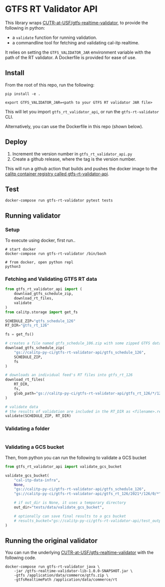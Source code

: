 # GTFS RT Validator API

This library wraps [CUTR-at-USF/gtfs-realtime-validator](https://github.com/CUTR-at-USF/gtfs-realtime-validator),
to provide the following in python:

* a `validate` function for running validation.
* a commandline tool for fetching and validating cal-itp realtime.

It relies on setting the `GTFS_VALIDATOR_JAR` environment variable with the path of the RT validator.
A Dockerfile is provided for ease of use.

## Install

From the root of this repo, run the following:

```
pip install -e .

export GTFS_VALIDATOR_JAR=<path to your GTFS RT validator JAR file>
```

This will let you import `gtfs_rt_validator_api`, or run the `gtfs-rt-validator` CLI.

Alternatively, you can use the Dockerfile in this repo (shown below).

## Deploy

1. Increment the version number in `gtfs_rt_validator_api.py`
2. Create a github release, where the tag is the version number.

This will run a github action that builds and pushes the docker image to the
[calitp container registry called gtfs-rt-validator-api](https://github.com/orgs/cal-itp/packages?repo_name=gtfs-rt-validator-api).



## Test

```shell
docker-compose run gtfs-rt-validator pytest tests
```

## Running validator

### Setup

To execute using docker, first run..

```shell
# start docker
docker-compose run gtfs-rt-validator /bin/bash

# from docker, open python repl
python3
```

### Fetching and Validating GTFS RT data

```python
from gtfs_rt_validator_api import (
    download_gtfs_schedule_zip,
    download_rt_files,
    validate
)
from calitp.storage import get_fs

SCHEDULE_ZIP="gtfs_schedule_126"
RT_DIR="gtfs_rt_126"

fs = get_fs()

# creates a file named gtfs_schedule_106.zip with some zipped GTFS data
download_gtfs_schedule_zip(
    "gs://calitp-py-ci/gtfs-rt-validator-api/gtfs_schedule_126",
    SCHEDULE_ZIP,
    fs
)

# downloads an individual feed's RT files into gtfs_rt_126
download_rt_files(
    RT_DIR,
    fs,
    glob_path="gs://calitp-py-ci/gtfs-rt-validator-api/gtfs_rt_126/*/126/0/*",
)

# validate data
# the results of validation are included in the RT_DIR as <filename>.results.json
validate(SCHEDULE_ZIP, RT_DIR)
```

### Validating a folder

```python
```

### Validating a GCS bucket

Then, from python you can run the following to validate a GCS bucket

```python
from gtfs_rt_validator_api import validate_gcs_bucket

validate_gcs_bucket(
    "cal-itp-data-infra", 
    None,
    "gs://calitp-py-ci/gtfs-rt-validator-api/gtfs_schedule_126",
    "gs://calitp-py-ci/gtfs-rt-validator-api/gtfs_rt_126/2021*/126/0/*",

    # if out_dir is None, it uses a temporary directory
    out_dir="tests/data/validate_gcs_bucket",

    # optionally can save final results to a gcs bucket
    # results_bucket="gs://calitp-py-ci/gtfs-rt-validator-api/test_output"
)
```

## Running the original validator

You can run the underlying [CUTR-at-USF/gtfs-realtime-validator](https://github.com/CUTR-at-USF/gtfs-realtime-validator) with the following code.

```
docker-compose run gtfs-rt-validator java \
    -jar /gtfs-realtime-validator-lib-1.0.0-SNAPSHOT.jar \
    -gtfs /application/data/commerce/gtfs.zip \
    -gtfsRealtimePath /application/data/commerce/rt
```
